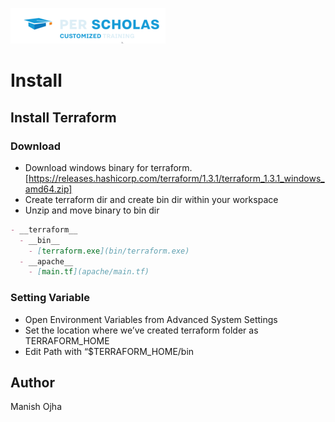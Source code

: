 [![Per Scholas](../per_scholas.png)](https://www.perscholas.org) 

# Install

## Install Terraform

### Download
 
- Download windows binary for terraform. [https://releases.hashicorp.com/terraform/1.3.1/terraform_1.3.1_windows_amd64.zip]
- Create terraform dir and create bin dir within your workspace
- Unzip and move binary to bin dir

```markdown
- __terraform__
  - __bin__
    - [terraform.exe](bin/terraform.exe)
  - __apache__
    - [main.tf](apache/main.tf)
```

### Setting Variable

- Open Environment Variables from Advanced System Settings
- Set the location where we’ve created terraform folder as TERRAFORM_HOME
- Edit Path with “$TERRAFORM_HOME/bin

## Author
Manish Ojha